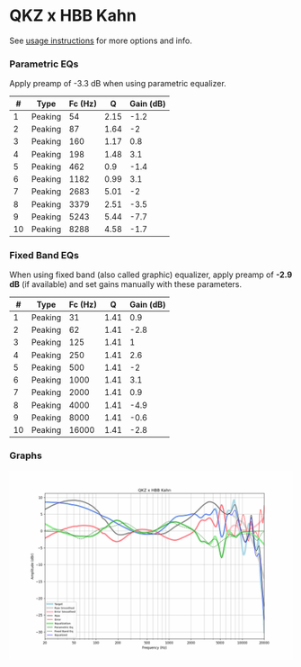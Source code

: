 # QKZ x HBB Kahn
See [usage instructions](https://github.com/jaakkopasanen/AutoEq#usage) for more options and info.

### Parametric EQs
Apply preamp of -3.3 dB when using parametric equalizer.

|   # | Type    |   Fc (Hz) |    Q |   Gain (dB) |
|-----|---------|-----------|------|-------------|
|   1 | Peaking |        54 | 2.15 |        -1.2 |
|   2 | Peaking |        87 | 1.64 |        -2   |
|   3 | Peaking |       160 | 1.17 |         0.8 |
|   4 | Peaking |       198 | 1.48 |         3.1 |
|   5 | Peaking |       462 | 0.9  |        -1.4 |
|   6 | Peaking |      1182 | 0.99 |         3.1 |
|   7 | Peaking |      2683 | 5.01 |        -2   |
|   8 | Peaking |      3379 | 2.51 |        -3.5 |
|   9 | Peaking |      5243 | 5.44 |        -7.7 |
|  10 | Peaking |      8288 | 4.58 |        -1.7 |

### Fixed Band EQs
When using fixed band (also called graphic) equalizer, apply preamp of **-2.9 dB** (if available) and set gains manually with these parameters.

|   # | Type    |   Fc (Hz) |    Q |   Gain (dB) |
|-----|---------|-----------|------|-------------|
|   1 | Peaking |        31 | 1.41 |         0.9 |
|   2 | Peaking |        62 | 1.41 |        -2.8 |
|   3 | Peaking |       125 | 1.41 |         1   |
|   4 | Peaking |       250 | 1.41 |         2.6 |
|   5 | Peaking |       500 | 1.41 |        -2   |
|   6 | Peaking |      1000 | 1.41 |         3.1 |
|   7 | Peaking |      2000 | 1.41 |         0.9 |
|   8 | Peaking |      4000 | 1.41 |        -4.9 |
|   9 | Peaking |      8000 | 1.41 |        -0.6 |
|  10 | Peaking |     16000 | 1.41 |        -2.8 |

### Graphs
![](./QKZ%20x%20HBB%20Kahn.png)
